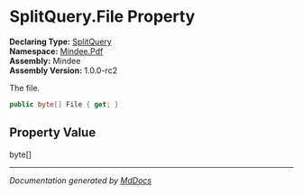 ﻿<!--  
  <auto-generated>   
    The contents of this file were generated by a tool.  
    Changes to this file may be list if the file is regenerated  
  </auto-generated>   
-->

# SplitQuery.File Property

**Declaring Type:** [SplitQuery](../index.md)  
**Namespace:** [Mindee.Pdf](../../index.md)  
**Assembly:** Mindee  
**Assembly Version:** 1.0.0\-rc2

The file.

```csharp
public byte[] File { get; }
```

## Property Value

byte\[\]

___

*Documentation generated by [MdDocs](https://github.com/ap0llo/mddocs)*
